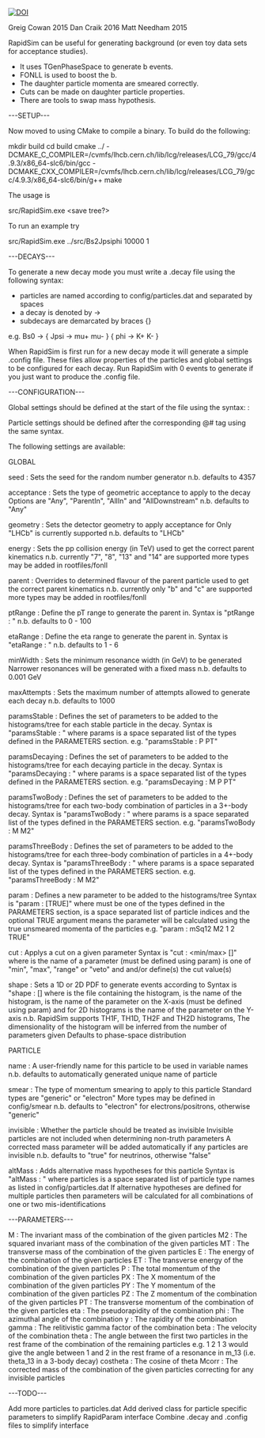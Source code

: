 [![DOI](https://zenodo.org/badge/50026095.svg)](https://zenodo.org/badge/latestdoi/50026095)

Greig Cowan 2015
Dan Craik 2016
Matt Needham 2015

RapidSim can be useful for generating background (or even toy data sets
for acceptance studies).

* It uses TGenPhaseSpace to generate b events.
* FONLL is used to boost the b.
* The daughter particle momenta are smeared correctly.
* Cuts can be made on daughter particle properties.
* There are tools to swap mass hypothesis.


---SETUP---

Now moved to using CMake to compile a binary. To build do the following:

mkdir build
cd build
cmake ../ -DCMAKE_C_COMPILER=/cvmfs/lhcb.cern.ch/lib/lcg/releases/LCG_79/gcc/4.9.3/x86_64-slc6/bin/gcc -DCMAKE_CXX_COMPILER=/cvmfs/lhcb.cern.ch/lib/lcg/releases/LCG_79/gcc/4.9.3/x86_64-slc6/bin/g++
make

The usage is

src/RapidSim.exe <decay mode> <events to generate> <save tree?>

To run an example try

src/RapidSim.exe ../src/Bs2Jpsiphi 10000 1


---DECAYS---

To generate a new decay mode you must write a .decay file using the following syntax:

* particles are named according to config/particles.dat and separated by spaces
* a decay is denoted by ->
* subdecays are demarcated by braces {}

e.g. Bs0 -> { Jpsi -> mu+ mu- } { phi -> K+ K- }


When RapidSim is first run for a new decay mode it will generate a simple .config file.
These files allow properties of the particles and global settings to be configured for each decay.
Run RapidSim with 0 events to generate if you just want to produce the .config file.


---CONFIGURATION---

Global settings should be defined at the start of the file using the syntax:
<setting> : <value>

Particle settings should be defined after the corresponding @# tag using the same syntax.

The following settings are available:

GLOBAL

seed :
	Sets the seed for the random number generator
	n.b. defaults to 4357

acceptance :
	Sets the type of geometric acceptance to apply to the decay
	Options are "Any", "ParentIn", "AllIn" and "AllDownstream"
	n.b. defaults to "Any"

geometry :
    Sets the detector geometry to apply acceptance for
    Only "LHCb" is currently supported
    n.b. defaults to "LHCb"

energy :
	Sets the pp collision energy (in TeV) used to get the correct parent kinematics
	n.b. currently "7", "8", "13" and "14" are supported
	more types may be added in rootfiles/fonll

parent :
	Overrides to determined flavour of the parent particle used to get the correct parent kinematics
	n.b. currently only "b" and "c" are supported
	more types may be added in rootfiles/fonll

ptRange :
	Define the pT range to generate the parent in.
	Syntax is "ptRange : <min> <max>"
	n.b. defaults to 0 - 100

etaRange :
	Define the eta range to generate the parent in.
	Syntax is "etaRange : <min> <max>"
	n.b. defaults to 1 - 6

minWidth :
	Sets the minimum resonance width (in GeV) to be generated
	Narrower resonances will be generated with a fixed mass
	n.b. defaults to 0.001 GeV

maxAttempts :
	Sets the maximum number of attempts allowed to generate each decay
	n.b. defaults to 1000

paramsStable :
	Defines the set of parameters to be added to the histograms/tree
	for each stable particle in the decay.
	Syntax is "paramsStable : <params>"
	where params is a space separated list of the types defined 
	in the PARAMETERS section.
	e.g. "paramsStable : P PT"

paramsDecaying :
	Defines the set of parameters to be added to the histograms/tree
	for each decaying particle in the decay.
	Syntax is "paramsDecaying : <params>"
	where params is a space separated list of the types defined 
	in the PARAMETERS section.
	e.g. "paramsDecaying : M P PT"

paramsTwoBody :
	Defines the set of parameters to be added to the histograms/tree
	for each two-body combination of particles in a 3+-body decay.
	Syntax is "paramsTwoBody : <params>"
	where params is a space separated list of the types defined 
	in the PARAMETERS section.
	e.g. "paramsTwoBody : M M2"

paramsThreeBody :
	Defines the set of parameters to be added to the histograms/tree
	for each three-body combination of particles in a 4+-body decay.
	Syntax is "paramsThreeBody : <params>"
	where params is a space separated list of the types defined 
	in the PARAMETERS section.
	e.g. "paramsThreeBody : M M2"

param :
	Defines a new parameter to be added to the histograms/tree
	Syntax is "param : <name> <type> <particles> [TRUE]"
	where <type> must be one of the types defined in the PARAMETERS section,
	<particles> is a space separated list of particle indices
	and the optional TRUE argument means the parameter will be calculated using the true unsmeared momenta of the particles
	e.g. "param : mSq12 M2 1 2 TRUE"

cut :
	Applys a cut on a given parameter
	Syntax is "cut : <param> <type> <min/max> [<max>]"
	where <param> is the name of a parameter (must be defined using param)
	<type> is one of "min", "max", "range" or "veto"
	and <min> and/or <max> define(s) the cut value(s)

shape :
	Sets a 1D or 2D PDF to generate events according to
	Syntax is "shape : <file> <hist> <paramX> [<paramY>]
	where <file> is the file containing the histogram,
	<hist> is the name of the histogram,
	<paramX> is the name of the parameter on the X-axis (must be defined using param)
	and for 2D histograms <paramY> is the name of the parameter on the Y-axis
	n.b. RapidSim supports TH1F, TH1D, TH2F and TH2D histograms,
	The dimensionality of the histogram will be inferred from the number of parameters given
	Defaults to phase-space distribution


PARTICLE

name :
	A user-friendly name for this particle to be used in variable names
	n.b. defaults to automatically generated unique name of particle

smear :
	The type of momentum smearing to apply to this particle
	Standard types are "generic" or "electron"
	More types may be defined in config/smear
	n.b. defaults to "electron" for electrons/positrons, otherwise "generic"

invisible :
	Whether the particle should be treated as invisible
	Invisible particles are not included when determining non-truth parameters
	A corrected mass parameter will be added automatically if any particles are invisible
	n.b. defaults to "true" for neutrinos, otherwise "false"

altMass :
	Adds alternative mass hypotheses for this particle
	Syntax is "altMass : <particles>"
	where particles is a space separated list of particle type
	names as listed in config/particles.dat
	If alternative hypotheses are defined for multiple particles
	then parameters will be calculated for all combinations of
	one or two mis-identifications

---PARAMETERS---

M :		    The invariant mass of the combination of the given particles
M2 :		The squared invariant mass of the combination of the given particles
MT :		The transverse mass of the combination of the given particles
E :		    The energy of the combination of the given particles
ET :		The transverse energy of the combination of the given particles
P :		    The total momentum of the combination of the given particles
PX :		The X momentum of the combination of the given particles
PY :		The Y momentum of the combination of the given particles
PZ :		The Z momentum of the combination of the given particles
PT :		The transverse momentum of the combination of the given particles
eta :		The pseudorapidity of the combination
phi :		The azimuthal angle of the combination
y :	        The rapidity of the combination
gamma :		The relitivistic gamma factor of the combination
beta :		The velocity of the combination
theta :		The angle between the first two particles in the rest frame of 
			the combination of the remaining particles
			e.g. 1 2 1 3 would give the angle between 1 and 2 in the rest frame 
			of a resonance in m_13 (i.e. theta_13 in a 3-body decay)
costheta :	The cosine of theta
Mcorr :		The corrected mass of the combination of the given particles
			correcting for any invisible particles


---TODO---

Add more particles to particles.dat
Add derived class for particle specific parameters to simplify RapidParam interface
Combine .decay and .config files to simplify interface
